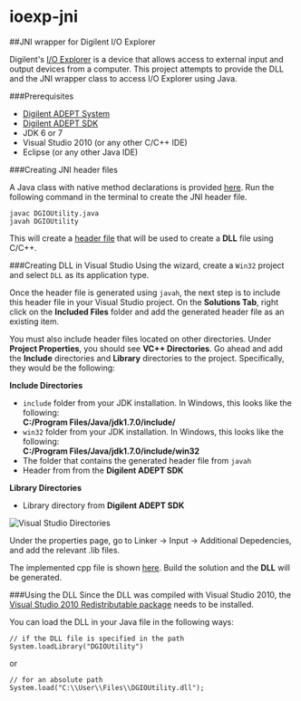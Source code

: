 ioexp-jni
=========

##JNI wrapper for Digilent I/O Explorer

Digilent's [I/O Explorer](https://www.digilentinc.com/Products/Detail.cfm?NavPath=2,719,834&Prod=IOEXPLORER-USB) is a device that allows access to external input and output devices from a computer. This project attempts to provide the DLL and the JNI wrapper class to access I/O Explorer using Java.


###Prerequisites
*  [Digilent ADEPT System](http://www.digilentinc.com/Products/Detail.cfm?Prod=ADEPT2) 
*  [Digilent ADEPT SDK](http://www.digilentinc.com/Products/Detail.cfm?Prod=ADEPT2) 
*  JDK 6 or 7
*  Visual Studio 2010 (or any other C/C++ IDE)
*  Eclipse (or any other Java IDE)

###Creating JNI header files

A Java class with native method declarations is provided [here](https://github.com/ggc-itec/ioexp-jni/blob/master/DGIO-JNI/src/DGIOUtility.java). Run the following command in the terminal to create the JNI header file.

```
javac DGIOUtility.java
javah DGIOUtility
```

This will create a [header file](https://github.com/ggc-itec/ioexp-jni/blob/master/DGIO-JNI/src/DGIOUtility.h) that will be used to create a **DLL** file using C/C++.


###Creating DLL in Visual Studio
Using the wizard, create a `Win32` project and select `DLL` as its application type. 

Once the header file is generated using `javah`, the next step is to include this header file in your Visual Studio project. 
On the **Solutions Tab**, right click on the **Included Files** folder and add the generated header file as an existing item.

You must also include header files located on other directories. Under **Project Properties**, you should see **VC++ Directories**. Go ahead and add the **Include** directories and **Library** directories to the project. 
Specifically, they would be the following:

**Include Directories**
* `include` folder from your JDK installation. In Windows, this looks like the following:  
**C:/Program Files/Java/jdk1.7.0/include/**  
* `win32` folder from  your JDK installation. In Windows, this looks like the following:  
**C:/Program Files/Java/jdk1.7.0/include/win32**
* The folder that contains the generated header file from `javah`
* Header from from the **Digilent ADEPT SDK**

**Library Directories**
* Library directory from **Digilent ADEPT SDK** 

![Visual Studio Directories](https://raw.github.com/ggc-itec/ioexp-jni/master/images/vs-properties.png)

Under the properties page, go to Linker -> Input -> Additional Depedencies, and add the relevant .lib files.

The implemented cpp file is shown [here](https://github.com/ggc-itec/ioexp-jni/blob/master/DGIO-DLL/DGIO-DLL/DGIOUtility.cpp). Build the solution and the **DLL** will be generated.

###Using the DLL
Since the DLL was compiled with Visual Studio 2010, the [Visual Studio 2010 Redistributable package](http://www.microsoft.com/en-us/download/details.aspx?id=5555) needs to be installed. 

You can load the DLL in your Java file in the following ways:

```
// if the DLL file is specified in the path
System.loadLibrary("DGIOUtility")

```
or

```
// for an absolute path 
System.load("C:\\User\\Files\\DGIOUtility.dll");

```

